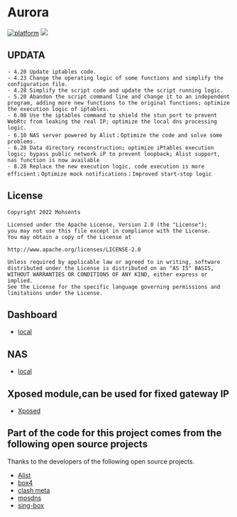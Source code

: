 # Aurora

[![platform](https://img.shields.io/badge/platform-Android-green.svg)](https://www.android.com)
[![](https://img.shields.io/badge/Magisk-v26.1-blue)](https://github.com/topjohnwu/Magisk/releases/tag/v26.1)

## UPDATA
    - 4.20 Update iptables code.
    - 4.23 Change the operating logic of some functions and simplify the configuration file.
    - 4.28 Simplify the script code and update the script running logic.
    - 5.20 Abandon the script command line and change it to an independent program, adding more new functions to the original functions; optimize the execution logic of iptables.
    - 6.08 Use the iptables command to shield the stun port to prevent WebRtc from leaking the real IP; optimize the local dns processing logic.
    - 6.10 NAS server powered by Alist；Optimize the code and solve some problems.
    - 6.28 Data directory reconstruction; optimize iPtables execution logic; bypass public network iP to prevent loopback; Alist support, nas function is now available
    - 8.28 Replace the new execution logic, code execution is more efficient；Optimize mock notifications；Improved start-stop logic

## License
    Copyright 2022 Mohsents
    
    Licensed under the Apache License, Version 2.0 (the "License");
    you may not use this file except in compliance with the License.
    You may obtain a copy of the License at

    http://www.apache.org/licenses/LICENSE-2.0

    Unless required by applicable law or agreed to in writing, software
    distributed under the License is distributed on an "AS IS" BASIS,
    WITHOUT WARRANTIES OR CONDITIONS OF ANY KIND, either express or implied.
    See the License for the specific language governing permissions and
    limitations under the License.

## Dashboard

- [local](http://localhost:619/ui/?theme=light)

## NAS

- [local](http://localhost:68)

## Xposed module,can be used for fixed gateway IP

- [Xposed](https://github.com/XhyEax/SoftApHelper)

## Part of the code for this project comes from the following open source projects
Thanks to the developers of the following open source projects.
- [Alist](https://github.com/alist-org/alist)
- [box4](https://github.com/CHIZI-0618/box4magisk)
- [clash meta](https://github.com/MetaCubeX/Clash.Meta)
- [mosdns](https://github.com/IrineSistiana/mosdns)
- [sing-box](https://github.com/SagerNet/sing-box)
